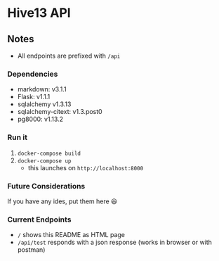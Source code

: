 # Hive13 API

## Notes
* All endpoints are prefixed with `/api`

### Dependencies
- markdown:             v3.1.1
- Flask:                v1.1.1
- sqlalchemy            v1.3.13
- sqlalchemy-citext:    v1.3.post0
- pg8000:               v1.13.2

### Run it
1. `docker-compose build`
2. `docker-compose up`
    - this launches on `http://localhost:8000`

### Future Considerations
If you have any ides, put them here 😃

### Current Endpoints
* `/` shows this README as HTML page
* `/api/test` responds with a json response (works in browser or with postman)